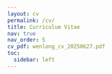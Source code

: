 ```yaml
---
layout: cv
permalink: /cv/
title: Curriculum Vitae
nav: true
nav_order: 5
cv_pdf: wenlong_cv_20250627.pdf
toc:
  sidebar: left
---
```

